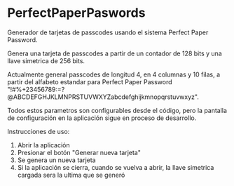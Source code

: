 # PerfectPaperPaswords

Generador de tarjetas de passcodes usando el sistema Perfect Paper Password.

Genera una tarjeta de passcodes a partir de un contador de 128 bits y una llave simetrica de 256 bits.

Actualmente general passcodes de longitud 4, en 4 columnas y 10 filas, a partir del alfabeto estandar para Perfect Paper Password "!#%+23456789:=?@ABCDEFGHJKLMNPRSTUVWXYZabcdefghijkmnopqrstuvwxyz".

Todos estos parametros son configurables desde el código, pero la pantalla de configuración en la aplicación sigue en proceso de desarrollo.

Instrucciones de uso:

1. Abrir la aplicación
2. Presionar el botón "Generar nueva tarjeta"
3. Se genera un nueva tarjeta
4. Si la aplicación se cierra, cuando se vuelva a abrir, la llave simetrica cargada sera la ultima que se generó
